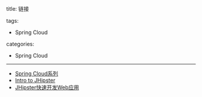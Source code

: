 title: 链接

tags:
  - Spring Cloud

categories:
  - Spring Cloud
---

- [Spring Cloud系列](https://www.cnblogs.com/xuyiqing/category/1463677.html)
- [Intro to JHipster](https://www.baeldung.com/jhipster)
- [JHipster快速开发Web应用](http://edisonxu.com/2018/02/01/jhipster-quick-start.html)